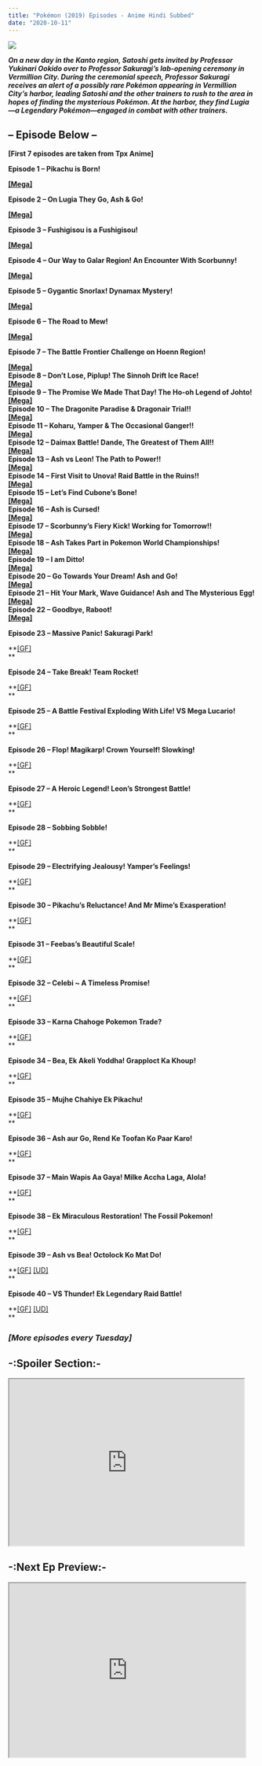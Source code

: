 ```yaml
---
title: "Pokémon (2019) Episodes - Anime Hindi Subbed"
date: "2020-10-11"
---
```


[![](https://1.bp.blogspot.com/-47_V99Qw3iU/XorR_Adf9FI/AAAAAAAAC3A/iFgAaVPTMjQC_yLtbSx9zhBRhYK2fG_OACLcBGAsYHQ/s400/db76b60d30debadad0dc525bd932a7dd981b476ar1-1600-1129v2_uhq.jpg)](https://1.bp.blogspot.com/-47_V99Qw3iU/XorR_Adf9FI/AAAAAAAAC3A/iFgAaVPTMjQC_yLtbSx9zhBRhYK2fG_OACLcBGAsYHQ/s1600/db76b60d30debadad0dc525bd932a7dd981b476ar1-1600-1129v2_uhq.jpg)

**_On a new day in the Kanto region, Satoshi gets invited by Professor Yukinari Ookido over to Professor Sakuragi’s lab-opening ceremony in Vermillion City. During the ceremonial speech, Professor Sakuragi receives an alert of a possibly rare Pokémon appearing in Vermillion City’s harbor, leading Satoshi and the other trainers to rush to the area in hopes of finding the mysterious Pokémon. At the harbor, they find Lugia—a Legendary Pokémon—engaged in combat with other trainers._**

## **– Episode Below –**

**\[First 7 episodes are taken from Tpx Anime\]**

**Episode 1 – Pikachu is Born!**

**[\[Mega\]](http://raboninco.com/uT4W)**

**Episode 2 – On Lugia They Go, Ash & Go!**

**[\[Mega\]](http://raboninco.com/AMwF)**

**Episode 3 – Fushigisou is a Fushigisou!**

**[\[Mega\]](http://raboninco.com/uTGY)**

**Episode 4 – Our Way to Galar Region! An Encounter With Scorbunny!**

**[\[Mega\]](http://raboninco.com/uTGY)**

**Episode 5 – Gygantic Snorlax! Dynamax Mystery!**

**[\[Mega\]](http://raboninco.com/uTXR)**

**Episode 6 – The Road to Mew!**

**[\[Mega\]](http://raboninco.com/uTeu)**

**Episode 7 – The Battle Frontier Challenge on Hoenn Region!**

**[\[Mega\]](http://raboninco.com/uTmm)**  
**Episode 8 – Don’t Lose, Piplup! The Sinnoh Drift Ice Race!**  
**[\[Mega\]](https://gplinks.co/IxAGpI)**  
**Episode 9 – The Promise We Made That Day! The Ho-oh Legend of Johto!**  
**[\[Mega\]](https://gplinks.co/CVz0)**  
**Episode 10 – The Dragonite Paradise & Dragonair Trial!!**  
**[\[Mega\]](https://gplinks.co/8OwS)**  
**Episode 11 – Koharu, Yamper & The Occasional Ganger!!**  
**[\[Mega\]](https://gplinks.co/gMiEQS)**  
**Episode 12 – Daimax Battle! Dande, The Greatest of Them All!!**  
**[\[Mega\]](https://gplinks.co/tOaEaDX)**  
**Episode 13 – Ash vs Leon! The Path to Power!!**  
**[\[Mega\]](https://gplinks.co/DJrIXk)**  
**Episode 14 – First Visit to Unova! Raid Battle in the Ruins!!**  
**[\[Mega\]](https://gplinks.co/3WJFP6K)**  
**Episode 15 – Let’s Find Cubone’s Bone!**  
**[\[Mega\]](https://gplinks.co/sIIe)**  
**Episode 16 – Ash is Cursed!**  
**[\[Mega\]](https://gplinks.co/acDADT)**  
**Episode 17 – Scorbunny’s Fiery Kick! Working for Tomorrow!!**  
**[\[Mega\]](https://gplinks.co/or4mb)**  
**Episode 18 – Ash Takes Part in Pokemon World Championships!**  
**[\[Mega\]](https://gplinks.co/OLeLY)**  
**Episode 19 – I am Ditto!**  
**[\[Mega\]](https://gplinks.co/VZfz8)**  
**Episode 20 – Go Towards Your Dream! Ash and Go!**  
**[\[Mega\]](https://gplinks.co/rIoDzxl)**  
**Episode 21 – Hit Your Mark, Wave Guidance! Ash and The Mysterious Egg!**  
**[\[Mega\]](https://gplinks.co/V8Rc13w)**  
**Episode 22 – Goodbye, Raboot!**  
**[\[Mega\]](https://gplinks.co/Nix8m)**

**Episode 23 – Massive Panic! Sakuragi Park!**

**[\[GF\]](https://gplinks.co/SSgnn)  
**

**Episode 24 – Take Break! Team Rocket!**

**[\[GF\]](https://gplinks.co/M24LYe)  
**

**Episode 25 – A Battle Festival Exploding With Life! VS Mega Lucario!**

**[\[GF\]](https://gplinks.co/41E8ztjr)  
**

**Episode 26 – Flop! Magikarp! Crown Yourself! Slowking!**

**[\[GF\]](https://gplinks.co/xkiU)  
**

**Episode 27 – A Heroic Legend! Leon’s Strongest Battle!**

**[\[GF\]](https://gplinks.co/uFvYNN)  
**

**Episode 28 – Sobbing Sobble!**

**[\[GF\]](https://gplinks.co/xfW323)  
**

**Episode 29 – Electrifying Jealousy! Yamper’s Feelings!**

**[\[GF\]](https://gplinks.co/6ExItpGO)  
**

**Episode 30 – Pikachu’s Reluctance! And Mr Mime’s Exasperation!**

**[\[GF\]](https://gplinks.co/S3nEh)  
**

**Episode 31 – Feebas’s Beautiful Scale!**

**[\[GF\]](https://gplinks.co/RJdwo)  
**

**Episode 32 – Celebi ~ A Timeless Promise!**

**[\[GF\]](https://gplinks.co/dydYNm)  
**

**Episode 33 – Karna Chahoge Pokemon Trade?**

**[\[GF\]](https://gplinks.co/V6OA3v)  
**

**Episode 34 – Bea, Ek Akeli Yoddha! Grapploct Ka Khoup!**

**[\[GF\]](https://gplinks.co/NoQK1)  
**

**Episode 35 – Mujhe Chahiye Ek Pikachu!**

**[\[GF\]](https://gofile.io/d/4PALAK)  
**

**Episode 36 – Ash aur Go, Rend Ke Toofan Ko Paar Karo!**

**[\[GF\]](https://gplinks.co/a4np)  
**

**Episode 37 – Main Wapis Aa Gaya! Milke Accha Laga, Alola!**

**[\[GF\]](https://gplinks.co/RnyuQp)  
**

**Episode 38 – Ek Miraculous Restoration! The Fossil Pokemon!**

**[\[GF\]](https://gplinks.co/yFET9sl)  
**

**Episode 39 – Ash vs Bea! Octolock Ko Mat Do!**

**[\[GF\]](https://gplinks.co/F3um1) [\[UD\]](https://gplinks.co/qKTV)  
**

**Episode 40 – VS Thunder! Ek Legendary Raid Battle!**

**[\[GF\]](https://gplinks.co/yJisq) [\[UD\]](https://gplinks.co/b43IGbM)  
**

### **_\[More episodes every Tuesday\]_**

## **\-:Spoiler Section:-**  

<iframe allowfullscreen class="BLOG_video_class" height="339" src="https://www.youtube.com/embed/On1msLdMU1o" width="479" youtube-src-id="On1msLdMU1o"></iframe>

## **\-:Next Ep Preview:-**  

<iframe allowfullscreen class="BLOG_video_class" height="354" src="https://www.youtube.com/embed/FDhm2rPRuZw" width="482" youtube-src-id="FDhm2rPRuZw"></iframe>
